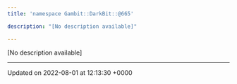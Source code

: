 ```yaml
---
title: 'namespace Gambit::DarkBit::@665'

description: "[No description available]"

---
```







[No description available]






-------------------------------

Updated on 2022-08-01 at 12:13:30 +0000